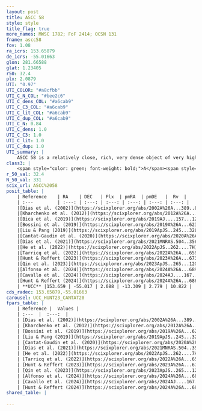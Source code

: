 ```yaml
---
layout: post
title: ASCC 58
style: style
title_flag: true
more_names: MWSC 1782; FoF 2414; OCSN 131
fname: ascc58
fov: 1.08
ra_icrs: 153.65879
de_icrs: -55.01663
glon: 281.66588
glat: 1.23405
r50: 32.4
plx: 2.0879
UTI: "0.97"
UTI_COLOR: "#a8cfbb"
UTI_C_N_COL: "#bee2c6"
UTI_C_dens_COL: "#a6cab9"
UTI_C_C3_COL: "#a6cab9"
UTI_C_lit_COL: "#a6cab9"
UTI_C_dup_COL: "#a6cab9"
UTI_C_N: 0.84
UTI_C_dens: 1.0
UTI_C_C3: 1.0
UTI_C_lit: 1.0
UTI_C_dup: 1.0
UTI_summary: |
    ASCC 58 is a relatively close, rich, very dense object of very high C3 quality. It is very well-studied in the literature.
class3: |
    <span style="color: green; font-weight: bold;">A</span><span style="color: green; font-weight: bold;">A</span>
r_50_val: 32.4
N_50_val: 331
scix_url: ASCC%2058
posit_table: |
    | Reference    | RA    | DEC   | Plx  | pmRA  | pmDE   |  Rv  |
    | :---         | :---: | :---: | :---: | :---: | :---: | :---: |
    |[Dias et al. (2002)](https://scixplorer.org/abs/2002A%26A...389..871D) | 153.779 | -54.97 | -- | -12.89 | 3.15 | 8.0 |
    |[Kharchenko et al. (2012)](https://scixplorer.org/abs/2012A%26A...543A.156K) | 153.757 | -54.97 | -- | -12.09 | 3.98 | -- |
    |[Bica et al. (2019)](https://scixplorer.org/abs/2019AJ....157...12B) | 153.779 | -54.968 | -- | -- | -- | -- |
    |[Bossini et al. (2019)](https://scixplorer.org/abs/2019A%26A...623A.108B) | 153.657 | -55.001 | -- | -- | -- | -- |
    |[Liu & Pang (2019)](https://scixplorer.org/abs/2019ApJS..245...32L) | 153.659 | -55.071 | 2.074 | -13.319 | 2.709 | -- |
    |[Cantat-Gaudin et al. (2020)](https://scixplorer.org/abs/2020A%26A...640A...1C) | 153.657 | -55.001 | 2.06 | -13.276 | 2.786 | -- |
    |[Dias et al. (2021)](https://scixplorer.org/abs/2021MNRAS.504..356D) | 153.605 | -54.949 | 2.06 | -13.29 | 2.794 | 12.331 |
    |[He et al. (2022)](https://scixplorer.org/abs/2022ApJS..262....7H) | 153.731 | -54.99 | 2.092 | -13.297 | 2.764 | -- |
    |[Tarricq et al. (2022)](https://scixplorer.org/abs/2022A%26A...659A..59T) | 153.726 | -55.126 | 2.091 | -13.344 | 2.981 | -- |
    |[Hunt & Reffert (2023)](https://scixplorer.org/abs/2023A%26A...673A.114H) | 153.706 | -55.02 | 2.096 | -13.302 | 2.76 | 11.683 |
    |[Qin et al. (2023)](https://scixplorer.org/abs/2023ApJS..265...12Q) | 153.68 | -55.01 | 2.1 | -13.35 | 2.71 | 10.54 |
    |[Alfonso et al. (2024)](https://scixplorer.org/abs/2024A%26A...689A..18A) | 153.954 | -55.189 | 2.086 | -13.404 | 2.703 | -- |
    |[Cavallo et al. (2024)](https://scixplorer.org/abs/2024AJ....167...12C) | 153.765 | -55.045 | 2.096 | -- | -- | -- |
    |[Hunt & Reffert (2024)](https://scixplorer.org/abs/2024A%26A...686A..42H) | 153.706 | -55.02 | 2.096 | -13.302 | 2.76 | 11.683 |
    | **UCC** |153.659 | -55.017 | 2.088 | -13.309 | 2.779 | 10.822 | 
cds_radec: 153.65879,-55.01663
carousel: UCC_HUNT23_CANTAT20
fpars_table: |
    | Reference |  Values |
    | :---  |  :---:  |
    | [Dias et al. (2002)](https://scixplorer.org/abs/2002A%26A...389..871D) | `E(B-V)=0.09, Dist=600.0, Age=7.04` |
    | [Kharchenko et al. (2012)](https://scixplorer.org/abs/2012A%26A...543A.156K) | `e_bv=0.135, distance=564, log_age=7.2` |
    | [Bossini et al. (2019)](https://scixplorer.org/abs/2019A%26A...623A.108B) | `AV=0.309, Dist=8.328, logA=7.826, Fe/H=0.0` |
    | [Liu & Pang (2019)](https://scixplorer.org/abs/2019ApJS..245...32L) | `Age=0.087, Z=0.25` |
    | [Cantat-Gaudin et al. (2020)](https://scixplorer.org/abs/2020A%26A...640A...1C) | `AVNN=0.25, DMNN=8.46, AgeNN=7.72` |
    | [Dias et al. (2021)](https://scixplorer.org/abs/2021MNRAS.504..356D) | `Av=0.281, Dist=477, logage=7.775, [Fe/H]=0.057` |
    | [He et al. (2022)](https://scixplorer.org/abs/2022ApJS..262....7H) | `A0=0.4, logAge=7.7` |
    | [Tarricq et al. (2022)](https://scixplorer.org/abs/2022A%26A...659A..59T) | `Dist=485, logAgeNN=7.73` |
    | [Hunt & Reffert (2023)](https://scixplorer.org/abs/2023A%26A...673A.114H) | `AV50=0.128, diffAV50=0.591, MOD50=8.344, logAge50=7.756` |
    | [Qin et al. (2023)](https://scixplorer.org/abs/2023ApJS..265...12Q) | `E(B-V)=0.15, m-M=8.8, logt=7.7` |
    | [Alfonso et al. (2024)](https://scixplorer.org/abs/2024A%26A...689A..18A) | `AV=0.24975, MOD=8.45961, logAge=7.66071, Z=0.05730` |
    | [Cavallo et al. (2024)](https://scixplorer.org/abs/2024AJ....167...12C) | `AV50=0.6, dMod50=8.48, logAge50=7.45, [Fe/H]50=0.06` |
    | [Hunt & Reffert (2024)](https://scixplorer.org/abs/2024A%26A...686A..42H) | `MassJ=226.366` |
shared_table: |
    
---
```

